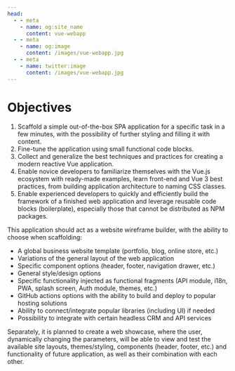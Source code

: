 ```yaml
---
head:
  - - meta
    - name: og:site_name
      content: vue-webapp
  - - meta
    - name: og:image
      content: /images/vue-webapp.jpg
  - - meta
    - name: twitter:image
      content: /images/vue-webapp.jpg
---
```


# Objectives 

1. Scaffold a simple out-of-the-box SPA application for a specific task in a few minutes, with the possibility of further styling and filling it with content.
2. Fine-tune the application using small functional code blocks.
3. Collect and generalize the best techniques and practices for creating a modern reactive Vue application.
4. Enable novice developers to familiarize themselves with the Vue.js ecosystem with ready-made examples, learn front-end and Vue 3 best practices, from building application architecture to naming CSS classes.
5. Enable experienced developers to quickly and efficiently build the framework of a finished web application and leverage reusable code blocks (boilerplate), especially those that cannot be distributed as NPM packages.

This application should act as a website wireframe builder, with the ability to choose when scaffolding:
- A global business website template (portfolio, blog, online store, etc.)
- Variations of the general layout of the web application
- Specific component options (header, footer, navigation drawer, etc.)
- General style/design options
- Specific functionality injected as functional fragments (API module, i18n, PWA, splash screen, Auth module, themes, etc.)
- GitHub actions options with the ability to build and deploy to popular hosting solutions
- Ability to connect/integrate popular libraries (including UI) if needed
- Possibility to integrate with certain headless CRM and API services

Separately, it is planned to create a web showcase, where the user, dynamically changing the parameters, will be able to view and test the available site layouts, themes/styling, components (header, footer, etc.) and functionality of future application, as well as their combination with each other.
